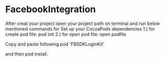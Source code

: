 # FacebookIntegration

After creat your project open your project path on terminal and run below mentioned commands for Set up your CocoaPods dependencies
1.) for create pod file: pod init
2.) for open pod file: open podfile

Copy and paste following 
pod 'FBSDKLoginKit' 

and then pod install.
